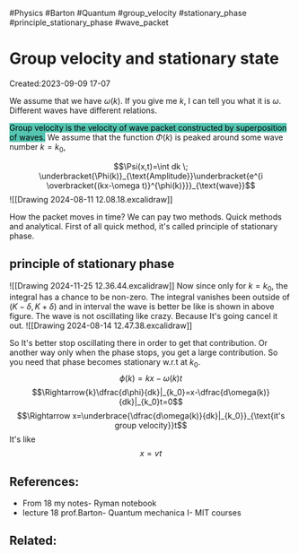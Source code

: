 #Physics #Barton #Quantum #group_velocity #stationary_phase #principle_stationary_phase #wave_packet 
# Group velocity and stationary state
Created:2023-09-09 17-07

We assume that we have $\omega(k)$. If you give me $k$, I can tell you what it is $\omega$. Different waves have different relations.

<mark style="background: #55C5B2;">Group velocity is the velocity of wave packet constructed by superposition of waves.</mark> We assume that the function $\Phi(k)$ is peaked around some wave number $k = k_0$,

$$\Psi(x,t)=\int dk \; \underbracket{\Phi(k)}_{\text{Amplitude}}\underbracket{e^{i \overbracket{(kx-\omega t)}^{\phi(k)}}}_{\text{wave}}$$
![[Drawing 2024-08-11 12.08.18.excalidraw]]


How the packet moves in time? We can pay two methods. Quick methods and analytical. First of all quick method, it's called principle of stationary phase.

## principle of stationary phase
![[Drawing 2024-11-25 12.36.44.excalidraw]]
Now since only for $k=k_0$, the integral has a chance to be non-zero.
The integral vanishes been outside of $(K-\delta, K+\delta)$ and in interval the wave is better be like is shown in above figure. The wave is not oscillating like crazy. Because It's going cancel it out.
![[Drawing 2024-08-14 12.47.38.excalidraw]]

So It's better stop oscillating there in order to get that contribution. Or another way only when the phase stops, you get a large contribution. So you need that phase becomes stationary w.r.t at $k_0$.
$$\phi(k)=kx-\omega(k)t$$
$$\Rightarrow{k}\dfrac{d\phi}{dk}|_{k_0}=x-\dfrac{d\omega(k)}{dk}|_{k_0}t=0$$
$$\Rightarrow x=\underbrace{\dfrac{d\omega(k)}{dk}|_{k_0}}_{\text{it's group velocity}}t$$
It's like
$$x=vt$$
## References:
- From 18 my notes- Ryman notebook
- lecture 18 prof.Barton- Quantum mechanica I- MIT courses
## Related:
